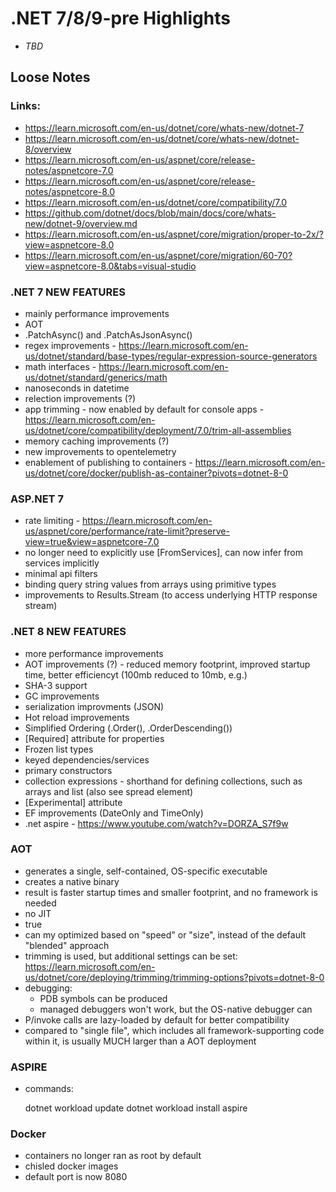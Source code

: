  # .NET 7/8/9-pre Highlights
- *TBD*

## Loose Notes

### Links:
- https://learn.microsoft.com/en-us/dotnet/core/whats-new/dotnet-7
- https://learn.microsoft.com/en-us/dotnet/core/whats-new/dotnet-8/overview
- https://learn.microsoft.com/en-us/aspnet/core/release-notes/aspnetcore-7.0
- https://learn.microsoft.com/en-us/aspnet/core/release-notes/aspnetcore-8.0
- https://learn.microsoft.com/en-us/dotnet/core/compatibility/7.0
- https://github.com/dotnet/docs/blob/main/docs/core/whats-new/dotnet-9/overview.md
- https://learn.microsoft.com/en-us/aspnet/core/migration/proper-to-2x/?view=aspnetcore-8.0
- https://learn.microsoft.com/en-us/aspnet/core/migration/60-70?view=aspnetcore-8.0&tabs=visual-studio

### .NET 7 NEW FEATURES
- mainly performance improvements
- AOT
- .PatchAsync() and .PatchAsJsonAsync()
- regex improvements - https://learn.microsoft.com/en-us/dotnet/standard/base-types/regular-expression-source-generators
- math interfaces - https://learn.microsoft.com/en-us/dotnet/standard/generics/math
- nanoseconds in datetime
- relection improvements (?)
- app trimming - now enabled by default for console apps - https://learn.microsoft.com/en-us/dotnet/core/compatibility/deployment/7.0/trim-all-assemblies
- memory caching improvements (?)
- new improvements to opentelemetry
- enablement of publishing to containers - https://learn.microsoft.com/en-us/dotnet/core/docker/publish-as-container?pivots=dotnet-8-0

### ASP.NET 7
- rate limiting - https://learn.microsoft.com/en-us/aspnet/core/performance/rate-limit?preserve-view=true&view=aspnetcore-7.0
- no longer need to explicitly use [FromServices], can now infer from services implicitly
- minimal api filters
- binding query string values from arrays using primitive types
- improvements to Results.Stream (to access underlying HTTP response stream)

### .NET 8 NEW FEATURES
- more performance improvements
- AOT improvements (?) - reduced memory footprint, improved startup time, better efficiencyt (100mb reduced to 10mb, e.g.)
- SHA-3 support
- GC improvements
- serialization improvments (JSON)
- Hot reload improvements
- Simplified Ordering (.Order(), .OrderDescending())
- [Required] attribute for properties
- Frozen list types
- keyed dependencies/services
- primary constructors
- collection expressions - shorthand for defining collections, such as arrays and list (also see spread element)
- [Experimental] attribute
- EF improvements (DateOnly and TimeOnly)
- .net aspire - https://www.youtube.com/watch?v=DORZA_S7f9w

### AOT 
- generates a single, self-contained, OS-specific executable
- creates a native binary
- result is faster startup times and smaller footprint, and no framework is needed
- no JIT
- true
- can my optimized based on "speed" or "size", instead of the default "blended" approach
- trimming is used, but additional settings can be set: https://learn.microsoft.com/en-us/dotnet/core/deploying/trimming/trimming-options?pivots=dotnet-8-0
- debugging:
    - PDB symbols can be produced
    - managed debuggers won't work, but the OS-native debugger can
- P/invoke calls are lazy-loaded by default for better compatibility
- compared to "single file", which includes all framework-supporting code within it, is usually MUCH larger than a AOT deployment

### ASPIRE
- commands:

  dotnet workload update
  dotnet workload install aspire

### Docker
- containers no longer ran as root by default
- chisled docker images
- default port is now 8080